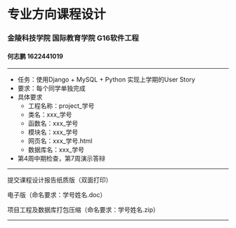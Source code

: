 # 专业方向课程设计
### 金陵科技学院 国际教育学院 G16软件工程
#### 何志鹏 1622441019
----------------
- 任务：使用Django + MySQL + Python 实现上学期的User Story
- 要求：每个同学单独完成
- 具体要求
   - 工程名称：project_学号
   - 类名：xxx_学号
   - 函数名：xxx_学号
   - 模块名：xxx_学号
   - 网页名：xxx_学号.html
   - 数据库名：xxx_学号
- 第4周中期检查，第7周演示答辩
----------------
提交课程设计报告纸质版（双面打印）

电子版（命名要求：学号姓名.doc）

项目工程及数据库打包压缩（命名要求：学号姓名.zip）

----------------


